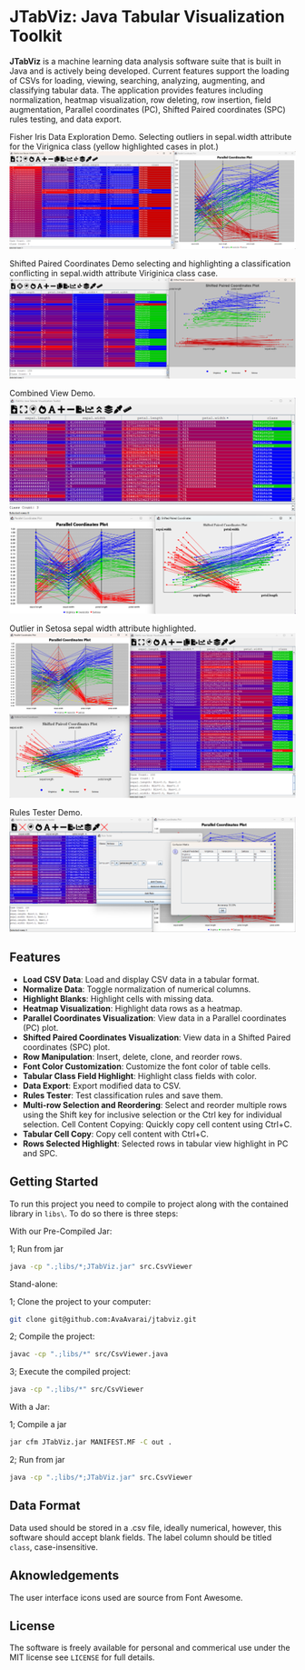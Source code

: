 # JTabViz: Java Tabular Visualization Toolkit

**JTabViz** is a machine learning data analysis software suite that is built in Java and is actively being developed. Current features support the loading of CSVs for loading, viewing, searching, analyzing, augmenting, and classifying tabular data. The application provides features including normalization, heatmap visualization, row deleting, row insertion, field augmentation, Parallel coordinates (PC), Shifted Paired coordinates (SPC) rules testing, and data export.

Fisher Iris Data Exploration Demo. Selecting outliers in sepal.width attribute for the Virignica class (yellow highlighted cases in plot.)
![Demo screenshot 1](screenshots/Iris_Demo_1.png)

Shifted Paired Coordinates Demo selecting and highlighting a classification conflicting in sepal.width attribute Viriginica class case.
![Demo screenshot 2](screenshots/Iris_Demo_2.png)

Combined View Demo.
![Demo screenshot 3](screenshots/Iris_Demo_3.png)

Outlier in Setosa sepal width attribute highlighted.
![Demo screenshot 4](screenshots/Iris_Demo_4.png)

Rules Tester Demo.
![Rules Tester Demo screenshot](screenshots/Rules_Test_Demo_1.png)

## Features

- **Load CSV Data**: Load and display CSV data in a tabular format.
- **Normalize Data**: Toggle normalization of numerical columns.
- **Highlight Blanks**: Highlight cells with missing data.
- **Heatmap Visualization**: Highlight data rows as a heatmap.
- **Parallel Coordinates Visualization**: View data in a Parallel coordinates (PC) plot.
- **Shifted Paired Coordinates Visualization**: View data in a Shifted Paired coordinates (SPC) plot.
- **Row Manipulation**: Insert, delete, clone, and reorder rows.
- **Font Color Customization**: Customize the font color of table cells.
- **Tabular Class Field Highlight**: Highlight class fields with color.
- **Data Export**: Export modified data to CSV.
- **Rules Tester**: Test classification rules and save them.
- **Multi-row Selection and Reordering**: Select and reorder multiple rows using the Shift key for inclusive selection or the Ctrl key for individual selection.
    Cell Content Copying: Quickly copy cell content using Ctrl+C.
- **Tabular Cell Copy**: Copy cell content with Ctrl+C.
- **Rows Selected Highlight**: Selected rows in tabular view highlight in PC and SPC.

## Getting Started

To run this project you need to compile to project along with the contained library in `libs\`. To do so there is three steps:

With our Pre-Compiled Jar:

1; Run from jar

```sh
java -cp ".;libs/*;JTabViz.jar" src.CsvViewer
```

Stand-alone:

1; Clone the project to your computer:

```sh
git clone git@github.com:AvaAvarai/jtabviz.git
```

2; Compile the project:

```sh
javac -cp ".;libs/*" src/CsvViewer.java
```

3; Execute the compiled project:

```sh
java -cp ".;libs/*" src/CsvViewer
```

With a Jar:

1; Compile a jar

```sh
jar cfm JTabViz.jar MANIFEST.MF -C out .
```

2; Run from jar

```sh
java -cp ".;libs/*;JTabViz.jar" src.CsvViewer
```

## Data Format

Data used should be stored in a .csv file, ideally numerical, however, this software should accept blank fields. The label column should be titled `class`, case-insensitive.

## Aknowledgements

The user interface icons used are source from Font Awesome.

## License

The software is freely available for personal and commerical use under the MIT license see `LICENSE` for full details.
